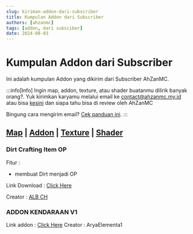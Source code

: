 ```yaml
---
slug: kiriman-addon-dari-subscriber
title: Kumpulan Addon dari Subscriber
authors: [ahzanmc]
tags: [addon, dari subsciber]
date: 2024-08-03
---
```


# Kumpulan Addon dari Subscriber

Ini adalah kumpulan Addon yang dikirim dari Subscriber AhZanMC.
<!-- truncate -->
:::info[Info]
Ingin map, addon, texture, atau shader buatanmu dilirik banyak orang?. Yuk kirimkan karyamu melalui email ke contact@ahzanmc.my.id atau bisa [kesini](https://ahzanmc.my.id/contact) dan siapa tahu bisa di review oleh AhZanMC

Bingung cara mengirim email? [Cek panduan ini](../docs/tutor-kirim-email).
:::

[Map](kiriman-map-dari-subscriber) |
[Addon](kiriman-addon-dari-subscriber) |
[Texture](kiriman-texture-dari-subscriber) |
[Shader](kiriman-shader-dari-subscriber)
---
### Dirt Crafting Item OP

Fitur :
- membuat Dirt menjadi OP

Link Download : [Click Here](https://www.mediafire.com/file/2w0o80t9nr54mu4/dirt_crafting_item_op_1621858906608.mcaddon/file)

Creator : [ALB CH](https://youtube.com/@albch?si=40tyy-d79XnmYwFS)

### ADDON KENDARAAN V1

Link addon : [Click Here](https://www.mediafire.com/file/cvwhidg9o2y60bs/Add-on_kendaraan_v.1.mcaddon/file)
Creator : AryaElementa1